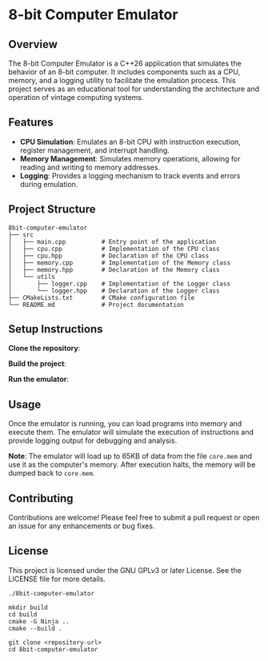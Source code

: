 # 8-bit Computer Emulator

## Overview

The 8-bit Computer Emulator is a C++26 application that simulates the behavior of an 8-bit computer. It includes components such as a CPU, memory, and a logging utility to facilitate the emulation process. This project serves as an educational tool for understanding the architecture and operation of vintage computing systems.

## Features

* **CPU Simulation**: Emulates an 8-bit CPU with instruction execution, register management, and interrupt handling.
* **Memory Management**: Simulates memory operations, allowing for reading and writing to memory addresses.
* **Logging**: Provides a logging mechanism to track events and errors during emulation.

## Project Structure

```plaintext
8bit-computer-emulator
├── src
│   ├── main.cpp          # Entry point of the application
│   ├── cpu.cpp           # Implementation of the CPU class
│   ├── cpu.hpp           # Declaration of the CPU class
│   ├── memory.cpp        # Implementation of the Memory class
│   ├── memory.hpp        # Declaration of the Memory class
│   └── utils
│       ├── logger.cpp    # Implementation of the Logger class
│       └── logger.hpp    # Declaration of the Logger class
├── CMakeLists.txt        # CMake configuration file
└── README.md             # Project documentation
```

## Setup Instructions

**Clone the repository**:

**Build the project**:

**Run the emulator**:

## Usage

Once the emulator is running, you can load programs into memory and execute them. The emulator will simulate the execution of instructions and provide logging output for debugging and analysis.

**Note**: The emulator will load up to 65KB of data from the file `core.mem` and use it as the computer's memory. After execution halts, the memory will be dumped back to `core.mem`.

## Contributing

Contributions are welcome! Please feel free to submit a pull request or open an issue for any enhancements or bug fixes.

## License

This project is licensed under the GNU GPLv3 or later License. See the LICENSE file for more details.

```plaintext
./8bit-computer-emulator
```

```plaintext
mkdir build
cd build
cmake -G Ninja ..
cmake --build .
```

```plaintext
git clone <repository-url>
cd 8bit-computer-emulator
```
